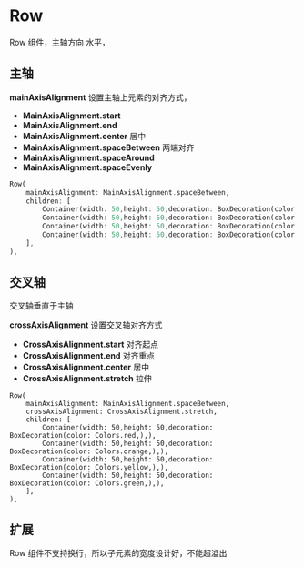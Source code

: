 # Row


Row 组件，主轴方向 水平，

## 主轴

**mainAxisAlignment** 设置主轴上元素的对齐方式，

* **MainAxisAlignment.start**
* **MainAxisAlignment.end**
* **MainAxisAlignment.center** 居中
* **MainAxisAlignment.spaceBetween** 两端对齐
* **MainAxisAlignment.spaceAround**
* **MainAxisAlignment.spaceEvenly**

```dart
Row(
    mainAxisAlignment: MainAxisAlignment.spaceBetween,
    children: [
        Container(width: 50,height: 50,decoration: BoxDecoration(color: Colors.red,),),
        Container(width: 50,height: 50,decoration: BoxDecoration(color: Colors.orange,),),
        Container(width: 50,height: 50,decoration: BoxDecoration(color: Colors.yellow,),),
        Container(width: 50,height: 50,decoration: BoxDecoration(color: Colors.green,),),
    ],
),
```

## 交叉轴

交叉轴垂直于主轴

**crossAxisAlignment** 设置交叉轴对齐方式

* **CrossAxisAlignment.start** 对齐起点
* **CrossAxisAlignment.end** 对齐重点
* **CrossAxisAlignment.center** 居中
* **CrossAxisAlignment.stretch** 拉伸

```
Row(
    mainAxisAlignment: MainAxisAlignment.spaceBetween,
    crossAxisAlignment: CrossAxisAlignment.stretch,
    children: [
        Container(width: 50,height: 50,decoration: BoxDecoration(color: Colors.red,),),
        Container(width: 50,height: 50,decoration: BoxDecoration(color: Colors.orange,),),
        Container(width: 50,height: 50,decoration: BoxDecoration(color: Colors.yellow,),),
        Container(width: 50,height: 50,decoration: BoxDecoration(color: Colors.green,),),
    ],
),
```

## 扩展

Row 组件不支持换行，所以子元素的宽度设计好，不能超溢出
